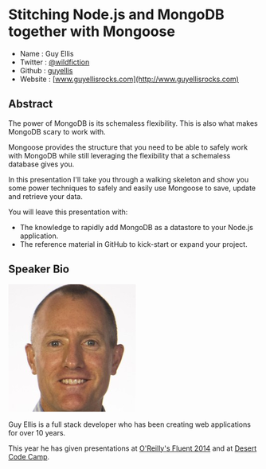 # Stitching Node.js and MongoDB together with Mongoose

* Name      : Guy Ellis
* Twitter   : [@wildfiction](http://twitter.com/wildfiction)
* Github    : [guyellis](http://github.com/guyellis)
* Website   : [www.guyellisrocks.com](http://www.guyellisrocks.com)

## Abstract

The power of MongoDB is its schemaless flexibility. This is also what makes MongoDB scary to work with.

Mongoose provides the structure that you need to be able to safely work with MongoDB while still leveraging the flexibility that a schemaless database gives you.

In this presentation I'll take you through a walking skeleton and show you some power techniques to safely and easily use Mongoose to save, update and retrieve your data.

You will leave this presentation with:

* The knowledge to rapidly add MongoDB as a datastore to your Node.js application.
* The reference material in GitHub to kick-start or expand your project.

## Speaker Bio

![guyellis](../images/guyellis.jpg)

Guy Ellis is a full stack developer who has been creating web applications for over 10 years.

This year he has given presentations at [O'Reilly's Fluent 2014](https://www.youtube.com/watch?v=LB32jTKzJkE) and at [Desert Code Camp](http://apr2014.desertcodecamp.com/session/998).
